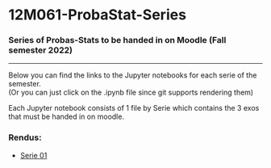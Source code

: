 # 12M061-ProbaStat-Series
### Series of Probas-Stats to be handed in on Moodle (Fall semester 2022)

---

Below you can find the links to the Jupyter notebooks for each serie of the semester.  
(Or you can just click on the .ipynb file since git supports rendering them)

Each Jupyter notebook consists of 1 file by Serie which contains the 3 exos that must be handed in on moodle.
<br/>

### Rendus:

- [Serie 01](https://nbviewer.org/github/David-Kyrat/12M061-ProbaStat-Series/blob/master/serie01/Serie01-Rendu.ipynb)
